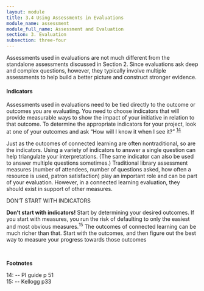 ```yaml
---
layout: module
title: 3.4 Using Assessments in Evaluations
module_name: assessment
module_full_name: Assessment and Evaluation
section: 3. Evaluation
subsection: three-four
---
```


Assessments used in evaluations are not much different from the standalone assessments discussed in Section 2. Since evaluations ask deep and complex questions, however, they typically involve multiple assessments to help build a better picture and construct stronger evidence. 

#### Indicators 

Assessments used in evaluations need to be tied directly to the outcome or outcomes you are evaluating. You need to choose indicators that will provide measurable ways to show the impact of your initiative in relation to that outcome. To determine the appropriate indicators for your project, look at one of your outcomes and ask “How will I know it when I see it?” <sup>[14](#fn14)</sup>  

Just as the outcomes of connected learning are often nontraditional, so are the indicators. Using a variety of indicators to answer a single question can help triangulate your interpretations. (The same indicator can also be used to answer multiple questions sometimes.) Traditional library assessment measures (number of attendees, number of questions asked, how often a resource is used, patron satisfaction) play an important role and can be part of your evaluation. However, in a connected learning evaluation, they should exist in support of other measures. 

<div class="tips">  

<p><span class="box-title">DON’T START WITH INDICATORS</span></p> 
<p><b>Don’t start with indicators!</b> Start by determining your desired outcomes. If you start with measures, you run the risk of defaulting to only the easiest and most obvious measures.<sup>15</sup> The outcomes of connected learning can be much richer than that. Start with the outcomes, and then figure out the best way to measure your progress towards those outcomes</p>
<br>


**Footnotes**
<br>

<a name="fn14">14</a>:  -- PI guide p 51
<br> 
<a name="fn15">15</a>:  -- Kellogg p33
